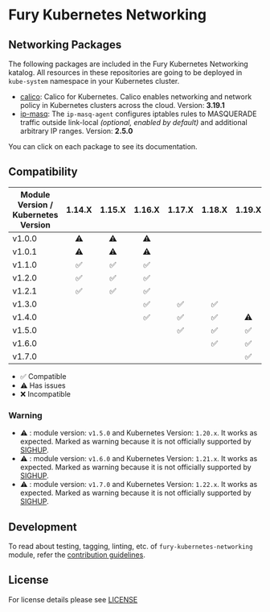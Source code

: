 # Fury Kubernetes Networking

## Networking Packages

The following packages are included in the Fury Kubernetes Networking katalog. All
resources in these repositories are going to be deployed in `kube-system`
namespace in your Kubernetes cluster.

- [calico](katalog/calico): Calico for Kubernetes. Calico enables networking and
network policy in Kubernetes clusters across the cloud. Version: **3.19.1**
- [ip-masq](katalog/ip-masq): The `ip-masq-agent` configures iptables rules to MASQUERADE traffic outside link-local
*(optional, enabled by default)* and additional arbitrary IP ranges. Version: **2.5.0**

You can click on each package to see its documentation.

## Compatibility

| Module Version / Kubernetes Version | 1.14.X             | 1.15.X             | 1.16.X             | 1.17.X             | 1.18.X             | 1.19.X             | 1.20.X             | 1.21.X             | 1.22.X    |
| ----------------------------------- | :----------------: | :----------------: | :----------------: | :----------------: | :----------------: | :----------------: | :----------------: | :-------:          | :---:     |
| v1.0.0                              | :warning:          | :warning:          | :warning:          |                    |                    |                    |                    |                    |           |
| v1.0.1                              | :warning:          | :warning:          | :warning:          |                    |                    |                    |                    |                    |           |
| v1.1.0                              | :white_check_mark: | :white_check_mark: | :white_check_mark: |                    |                    |                    |                    |                    |           |
| v1.2.0                              | :white_check_mark: | :white_check_mark: | :white_check_mark: |                    |                    |                    |                    |                    |           |
| v1.2.1                              | :white_check_mark: | :white_check_mark: | :white_check_mark: |                    |                    |                    |                    |                    |           |
| v1.3.0                              |                    |                    | :white_check_mark: | :white_check_mark: | :white_check_mark: |                    |                    |                    |           |
| v1.4.0                              |                    |                    | :white_check_mark: | :white_check_mark: | :white_check_mark: | :warning:          |                    |                    |           |
| v1.5.0                              |                    |                    |                    | :white_check_mark: | :white_check_mark: | :white_check_mark: | :warning:          |                    |           |
| v1.6.0                              |                    |                    |                    |                    | :white_check_mark: | :white_check_mark: | :white_check_mark: | :warning:          |           |
| v1.7.0                              |                    |                    |                    |                    |                    | :white_check_mark: | :white_check_mark: | :white_check_mark: | :warning: |

- :white_check_mark: Compatible
- :warning: Has issues
- :x: Incompatible


### Warning

- :warning: : module version: `v1.5.0` and Kubernetes Version: `1.20.x`. It works as expected. Marked as warning
because it is not officially supported by [SIGHUP](https://sighup.io).
- :warning: : module version: `v1.6.0` and Kubernetes Version: `1.21.x`. It works as expected. Marked as warning
because it is not officially supported by [SIGHUP](https://sighup.io).
- :warning: : module version: `v1.7.0` and Kubernetes Version: `1.22.x`. It works as expected. Marked as warning
because it is not officially supported by [SIGHUP](https://sighup.io).

## Development

To read about testing, tagging, linting, etc. of `fury-kubernetes-networking` module,
refer the [contribution guidelines](docs/CONTRIBUTING.md).

## License

For license details please see [LICENSE](LICENSE)
